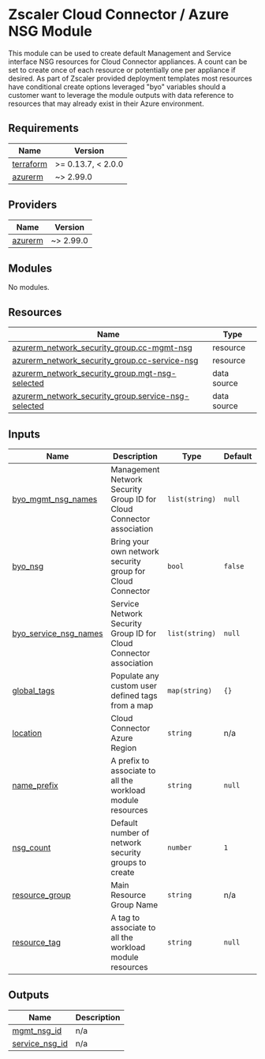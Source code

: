 # Zscaler Cloud Connector / Azure NSG Module

This module can be used to create default Management and Service interface NSG resources for Cloud Connector appliances. A count can be set to create once of each resource or potentially one per appliance if desired. As part of Zscaler provided deployment templates most resources have conditional create options leveraged "byo" variables should a customer want to leverage the module outputs with data reference to resources that may already exist in their Azure environment.

<!-- BEGINNING OF PRE-COMMIT-TERRAFORM DOCS HOOK -->
## Requirements

| Name | Version |
|------|---------|
| <a name="requirement_terraform"></a> [terraform](#requirement\_terraform) | >= 0.13.7, < 2.0.0 |
| <a name="requirement_azurerm"></a> [azurerm](#requirement\_azurerm) | ~> 2.99.0 |

## Providers

| Name | Version |
|------|---------|
| <a name="provider_azurerm"></a> [azurerm](#provider\_azurerm) | ~> 2.99.0 |

## Modules

No modules.

## Resources

| Name | Type |
|------|------|
| [azurerm_network_security_group.cc-mgmt-nsg](https://registry.terraform.io/providers/hashicorp/azurerm/latest/docs/resources/network_security_group) | resource |
| [azurerm_network_security_group.cc-service-nsg](https://registry.terraform.io/providers/hashicorp/azurerm/latest/docs/resources/network_security_group) | resource |
| [azurerm_network_security_group.mgt-nsg-selected](https://registry.terraform.io/providers/hashicorp/azurerm/latest/docs/data-sources/network_security_group) | data source |
| [azurerm_network_security_group.service-nsg-selected](https://registry.terraform.io/providers/hashicorp/azurerm/latest/docs/data-sources/network_security_group) | data source |

## Inputs

| Name | Description | Type | Default | Required |
|------|-------------|------|---------|:--------:|
| <a name="input_byo_mgmt_nsg_names"></a> [byo\_mgmt\_nsg\_names](#input\_byo\_mgmt\_nsg\_names) | Management Network Security Group ID for Cloud Connector association | `list(string)` | `null` | no |
| <a name="input_byo_nsg"></a> [byo\_nsg](#input\_byo\_nsg) | Bring your own network security group for Cloud Connector | `bool` | `false` | no |
| <a name="input_byo_service_nsg_names"></a> [byo\_service\_nsg\_names](#input\_byo\_service\_nsg\_names) | Service Network Security Group ID for Cloud Connector association | `list(string)` | `null` | no |
| <a name="input_global_tags"></a> [global\_tags](#input\_global\_tags) | Populate any custom user defined tags from a map | `map(string)` | `{}` | no |
| <a name="input_location"></a> [location](#input\_location) | Cloud Connector Azure Region | `string` | n/a | yes |
| <a name="input_name_prefix"></a> [name\_prefix](#input\_name\_prefix) | A prefix to associate to all the workload module resources | `string` | `null` | no |
| <a name="input_nsg_count"></a> [nsg\_count](#input\_nsg\_count) | Default number of network security groups to create | `number` | `1` | no |
| <a name="input_resource_group"></a> [resource\_group](#input\_resource\_group) | Main Resource Group Name | `string` | n/a | yes |
| <a name="input_resource_tag"></a> [resource\_tag](#input\_resource\_tag) | A tag to associate to all the workload module resources | `string` | `null` | no |

## Outputs

| Name | Description |
|------|-------------|
| <a name="output_mgmt_nsg_id"></a> [mgmt\_nsg\_id](#output\_mgmt\_nsg\_id) | n/a |
| <a name="output_service_nsg_id"></a> [service\_nsg\_id](#output\_service\_nsg\_id) | n/a |
<!-- END OF PRE-COMMIT-TERRAFORM DOCS HOOK -->